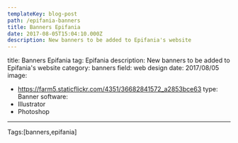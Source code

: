 ```yaml
---
templateKey: blog-post
path: /epifania-banners
title: Banners Epifania
date: 2017-08-05T15:04:10.000Z
description: New banners to be added to Epifania's website
---
```


title: Banners Epifania
tag: Epifania
description: New banners to be added to Epifania's website
category: banners
field: web design
date: 2017/08/05
image: 
- https://farm5.staticflickr.com/4351/36682841572_a2853bce63
type: Banner
software:
- Illustrator
- Photoshop
---

Tags:[banners,epifania]